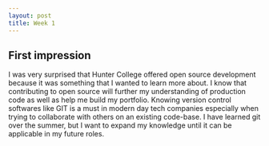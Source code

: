 ```yaml
---
layout: post
title: Week 1
---
```


## First impression

I was very surprised that Hunter College offered open source development because it was something that I wanted to learn more about. I know that contributing to open source will further my understanding of production code as well as help me build my portfolio. Knowing version control softwares like GIT is a must in modern day tech companies especially when trying to collaborate with others on an existing code-base. I have learned git over the summer, but I want to expand my knowledge until it can be applicable in my future roles.
